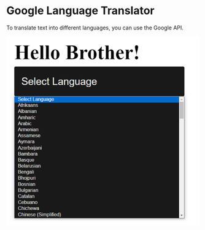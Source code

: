 <h1>Google Language Translator</h1>
<p>To translate text into different languages, you can use the Google API.</p>

![](https://github.com/shaykhmirzaban/google_language_translator/blob/main/google%20language%20translator.png?raw=true)
